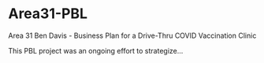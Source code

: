 # Area31-PBL
Area 31 Ben Davis - Business Plan for a Drive-Thru COVID Vaccination Clinic

This PBL project was an ongoing effort to strategize...
